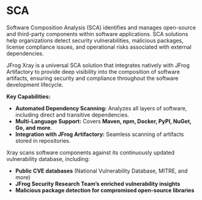 # SCA

Software Composition Analysis (SCA) identifies and manages open-source and third-party components within software applications. SCA solutions help organizations detect security vulnerabilities, malicious packages, license compliance issues, and operational risks associated with external dependencies.

JFrog Xray is a universal SCA solution that integrates natively with JFrog Artifactory to provide deep visibility into the composition of software artifacts, ensuring security and compliance throughout the software development lifecycle.

**Key Capabilities:**

* **Automated Dependency Scanning:** Analyzes all layers of software, including direct and transitive dependencies.
* **Multi-Language Support:** Covers **Maven, npm, Docker, PyPI, NuGet, Go, and more**.
* **Integration with JFrog Artifactory:** Seamless scanning of artifacts stored in repositories.

Xray scans software components against its continuously updated vulnerability database, including:

* **Public CVE databases** (National Vulnerability Database, MITRE, and more)
* **JFrog Security Research Team’s enriched vulnerability insights**
* **Malicious package detection for compromised open-source libraries**
